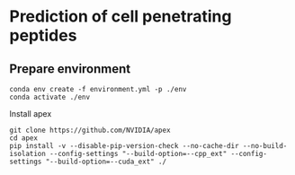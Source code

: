 # Prediction of cell penetrating peptides

## Prepare environment

```shell
conda env create -f environment.yml -p ./env
conda activate ./env
```

Install apex
```shell
git clone https://github.com/NVIDIA/apex
cd apex
pip install -v --disable-pip-version-check --no-cache-dir --no-build-isolation --config-settings "--build-option=--cpp_ext" --config-settings "--build-option=--cuda_ext" ./

```